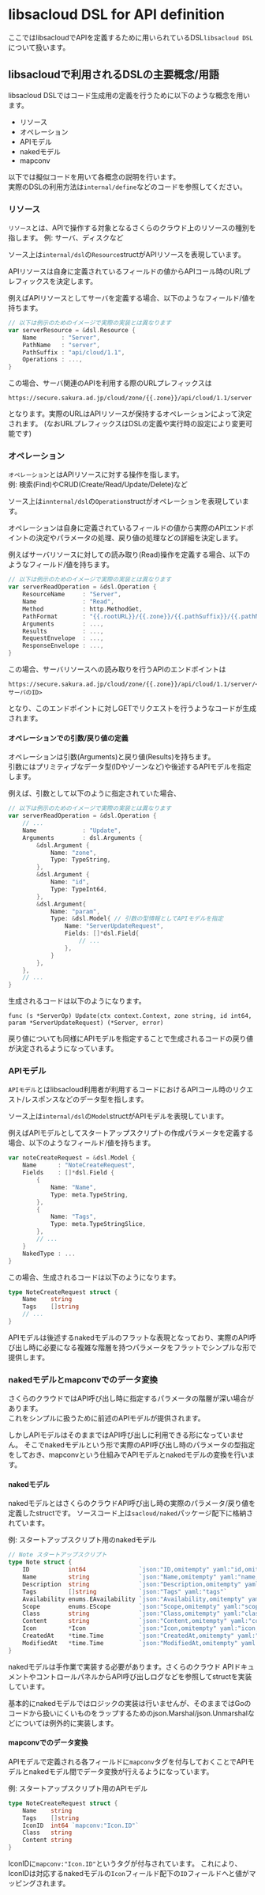 # libsacloud DSL for API definition

ここではlibsacloudでAPIを定義するために用いられているDSL`libsacloud DSL`について扱います。

## libsacloudで利用されるDSLの主要概念/用語

libsacloud DSLではコード生成用の定義を行うために以下のような概念を用います。

- リソース
- オペレーション
- APIモデル
- nakedモデル
- mapconv

以下では擬似コードを用いて各概念の説明を行います。  
実際のDSLの利用方法は`internal/define`などのコードを参照してください。

### リソース

`リソース`とは、APIで操作する対象となるさくらのクラウド上のリソースの種別を指します。
例: サーバ、ディスクなど

ソース上は`internal/dsl`の`Resource`structがAPIリソースを表現しています。

APIリソースは自身に定義されているフィールドの値からAPIコール時のURLプレフィックスを決定します。

例えばAPIリソースとしてサーバを定義する場合、以下のようなフィールド/値を持ちます。

```go
// 以下は例示のためのイメージで実際の実装とは異なります
var serverResource = &dsl.Resource {
	Name       : "Server",
	PathName   : "server",
	PathSuffix : "api/cloud/1.1",
	Operations : ...,
}
```

この場合、サーバ関連のAPIを利用する際のURLプレフィックスは

    https://secure.sakura.ad.jp/cloud/zone/{{.zone}}/api/cloud/1.1/server

となります。実際のURLはAPIリソースが保持するオペレーションによって決定されます。
(なおURLプレフィックスはDSLの定義や実行時の設定により変更可能です)

### オペレーション

`オペレーション`とはAPIリソースに対する操作を指します。  
例: 検索(Find)やCRUD(Create/Read/Update/Delete)など

ソース上は`innternal/dsl`の`Operation`structがオペレーションを表現しています。

オペレーションは自身に定義されているフィールドの値から実際のAPIエンドポイントの決定やパラメータの処理、戻り値の処理などの詳細を決定します。  

例えばサーバリソースに対しての読み取り(Read)操作を定義する場合、以下のようなフィールド/値を持ちます。

```go
// 以下は例示のためのイメージで実際の実装とは異なります
var serverReadOperation = &dsl.Operation {
	ResourceName     : "Server", 
	Name             : "Read",
	Method           : http.MethodGet,
	PathFormat       : "{{.rootURL}}/{{.zone}}/{{.pathSuffix}}/{{.pathName}}/{{.id}}",
	Arguments        : ...,
	Results          : ...,
	RequestEnvelope  : ...,
	ResponseEnvelope : ...,
}
```

この場合、サーバリソースへの読み取りを行うAPIのエンドポイントは

    https://secure.sakura.ad.jp/cloud/zone/{{.zone}}/api/cloud/1.1/server/<サーバのID>

となり、このエンドポイントに対しGETでリクエストを行うようなコードが生成されます。  

#### オペレーションでの引数/戻り値の定義

オペレーションは引数(Arguments)と戻り値(Results)を持ちます。  
引数にはプリミティブなデータ型(IDやゾーンなど)や後述するAPIモデルを指定します。

例えば、引数として以下のように指定されていた場合、

```go
// 以下は例示のためのイメージで実際の実装とは異なります
var serverReadOperation = &dsl.Operation {
    // ...
	Name             : "Update",
	Arguments        : dsl.Arguments {
	    &dsl.Argument {
	        Name: "zone",
	        Type: TypeString,
	    },
	    &dsl.Argument {
	        Name: "id",
	        Type: TypeInt64,
	    },
	    &dsl.Argument{
	        Name: "param",
	        Type: &dsl.Model{ // 引数の型情報としてAPIモデルを指定
	            Name: "ServerUpdateRequest",
	            Fields: []*dsl.Field{
	                // ...
	            },
	        }
	    },
	},
	// ...
}
```

生成されるコードは以下のようになります。

    func (s *ServerOp) Update(ctx context.Context, zone string, id int64, param *ServerUpdateRequest) (*Server, error)

戻り値についても同様にAPIモデルを指定することで生成されるコードの戻り値が決定されるようになっています。

### APIモデル

`APIモデル`とはlibsacloud利用者が利用するコードにおけるAPIコール時のリクエスト/レスポンスなどのデータ型を指します。  

ソース上は`internal/dsl`の`Model`structがAPIモデルを表現しています。

例えばAPIモデルとしてスタートアップスクリプトの作成パラメータを定義する場合、以下のようなフィールド/値を持ちます。

```go
var noteCreateRequest = &dsl.Model {
	Name      : "NoteCreateRequest",
	Fields    : []*dsl.Field {
        {
            Name: "Name",
       		Type: meta.TypeString,
        },
        {
            Name: "Tags",
       		Type: meta.TypeStringSlice,
        },
        // ...
	}
	NakedType : ...
}
``` 

この場合、生成されるコードは以下のようになります。

```go
type NoteCreateRequest struct {
	Name    string 
	Tags    []string
	// ...
}
```

APIモデルは後述するnakedモデルのフラットな表現となっており、実際のAPI呼び出し時に必要になる複雑な階層を持つパラメータをフラットでシンプルな形で提供します。


### nakedモデルとmapconvでのデータ変換

さくらのクラウドではAPI呼び出し時に指定するパラメータの階層が深い場合があります。  
これをシンプルに扱うために前述のAPIモデルが提供されます。  

しかしAPIモデルはそのままではAPI呼び出しに利用できる形になっていません。
そこでnakedモデルという形で実際のAPI呼び出し時のパラメータの型指定をしておき、mapconvという仕組みでAPIモデルとnakedモデルの変換を行います。

#### nakedモデル

nakedモデルとはさくらのクラウドAPI呼び出し時の実際のパラメータ/戻り値を定義したstructです。
ソースコード上は`sacloud/naked`パッケージ配下に格納されています。

例: スタートアップスクリプト用のnakedモデル

```go
// Note スタートアップスクリプト
type Note struct {
	ID           int64               `json:"ID,omitempty" yaml:"id,omitempty" structs:",omitempty"`
	Name         string              `json:"Name,omitempty" yaml:"name,omitempty" structs:",omitempty"`
	Description  string              `json:"Description,omitempty" yaml:"description,omitempty" structs:",omitempty"`
	Tags         []string            `json:"Tags" yaml:"tags"`
	Availability enums.EAvailability `json:"Availability,omitempty" yaml:"availability,omitempty" structs:",omitempty"`
	Scope        enums.EScope        `json:"Scope,omitempty" yaml:"scope,omitempty" structs:",omitempty"`
	Class        string              `json:"Class,omitempty" yaml:"class,omitempty" structs:",omitempty"`
	Content      string              `json:"Content,omitempty" yaml:"content,omitempty" structs:",omitempty"`
	Icon         *Icon               `json:"Icon,omitempty" yaml:"icon,omitempty" structs:",omitempty"`
	CreatedAt    *time.Time          `json:"CreatedAt,omitempty" yaml:"created_at,omitempty" structs:",omitempty"`
	ModifiedAt   *time.Time          `json:"ModifiedAt,omitempty" yaml:"modified_at,omitempty" structs:",omitempty"`
}
```

nakedモデルは手作業で実装する必要があります。さくらのクラウド APIドキュメントやコントロールパネルからAPI呼び出しログなどを参照してstructを実装しています。

基本的にnakedモデルではロジックの実装は行いませんが、そのままではGoのコードから扱いにくいものをラップするためのjson.Marshal/json.Unmarshalなどについては例外的に実装します。

#### mapconvでのデータ変換

APIモデルで定義される各フィールドに`mapconv`タグを付与しておくことでAPIモデルとnakedモデル間でデータ変換が行えるようになっています。

例: スタートアップスクリプト用のAPIモデル

```go
type NoteCreateRequest struct {
	Name    string 
	Tags    []string
	IconID  int64 `mapconv:"Icon.ID"`
	Class   string
	Content string
}
```

IconIDに`mapconv:"Icon.ID"`というタグが付与されています。
これにより、IconIDは対応するnakedモデルの`Icon`フィールド配下の`ID`フィールドへと値がマッピングされます。

